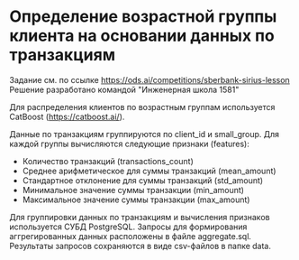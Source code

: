 # Определение возрастной группы клиента на основании данных по транзакциям

Задание см. по ссылке https://ods.ai/competitions/sberbank-sirius-lesson
Решение разработано командой "Инженерная школа 1581"

Для распределения клиентов по возрастным группам используется CatBoost (https://catboost.ai/).

Данные по транзакциям группируются по client_id и small_group.
Для каждой группы вычисляются следующие признаки (features):
- Количество транзакций (transactions_count)
- Среднее арифметическое для суммы транзакций (mean_amount)
- Стандартное отклонение для суммы транзакций (std_amount)
- Минимальное значение суммы транзакции (min_amount)
- Максимальное значение суммы транзакции (max_amount)

Для группировки данных по транзакциям и вычисления признаков используется СУБД PostgreSQL.
Запросы для формирования аггрегированных данных расположены в файле aggregate.sql.
Результаты запросов сохраняются в виде csv-файлов в папке data.
